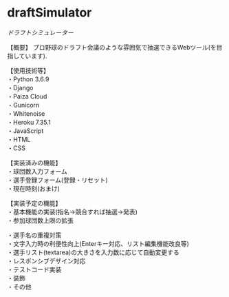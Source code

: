 # draftSimulator  
*ドラフトシミュレーター*  

【概要】
プロ野球のドラフト会議のような雰囲気で抽選できるWebツール(を目指しています).  

【使用技術等】  
・Python 3.6.9  
・Django  
・Paiza Cloud  
・Gunicorn  
・Whitenoise  
・Heroku 7.35.1  
・JavaScript  
・HTML  
・CSS  

【実装済みの機能】  
・球団数入力フォーム  
・選手登録フォーム(登録・リセット)  
・現在時刻(おまけ)  

【実装予定の機能】  
・基本機能の実装(指名→競合すれば抽選→発表)  
・参加球団数上限の拡張  

・選手名の重複対策  
・文字入力時の利便性向上(Enterキー対応、リスト編集機能改良等)  
・選手リスト(textarea)の大きさを入力数に応じて自動変更する  
・レスポンシブデザイン対応  
・テストコード実装  
・装飾  
・その他  
